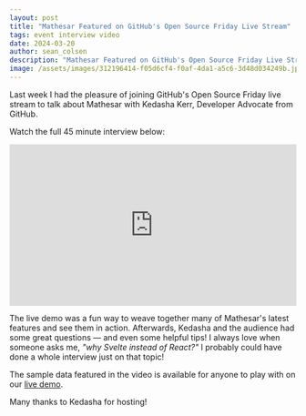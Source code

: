 ```yaml
---
layout: post
title: "Mathesar Featured on GitHub's Open Source Friday Live Stream"
tags: event interview video
date: 2024-03-20
author: sean_colsen
description: "Mathesar Featured on GitHub's Open Source Friday Live Stream"
image: /assets/images/312196414-f05d6cf4-f0af-4da1-a5c6-3d48d034249b.jpg
---
```


Last week I had the pleasure of joining GitHub's Open Source Friday live stream to talk about Mathesar with Kedasha Kerr, Developer Advocate from GitHub.

Watch the full 45 minute interview below:

<iframe width="100%" style="aspect-ratio: 16 / 9;" src="https://www.youtube.com/embed/6jIrO8UfolI?si=bk1kXmmAWEbN5U9w&amp;start=152" title="YouTube video player" frameborder="0" allow="accelerometer; autoplay; clipboard-write; encrypted-media; gyroscope; picture-in-picture; web-share" allowfullscreen></iframe>

The live demo was a fun way to weave together many of Mathesar's latest features and see them in action. Afterwards, Kedasha and the audience had some great questions — and even some helpful tips! I always love when someone asks me, _"why Svelte instead of React?"_ I probably could have done a whole interview just on that topic!

The sample data featured in the video is available for anyone to play with on our [live demo](https://demo.mathesar.org/).

Many thanks to Kedasha for hosting!

